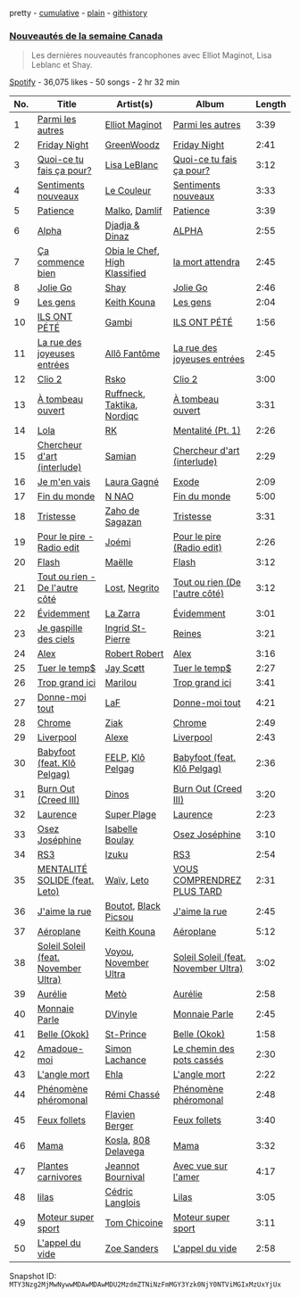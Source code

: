 pretty - [cumulative](/playlists/cumulative/37i9dQZF1DX9SvXmR7wQty.md) - [plain](/playlists/plain/37i9dQZF1DX9SvXmR7wQty) - [githistory](https://github.githistory.xyz/mackorone/spotify-playlist-archive/blob/main/playlists/plain/37i9dQZF1DX9SvXmR7wQty)

### [Nouveautés de la semaine Canada](https://open.spotify.com/playlist/37i9dQZF1DX9SvXmR7wQty)

> Les dernières nouveautés francophones avec Elliot Maginot, Lisa Leblanc et Shay.

[Spotify](https://open.spotify.com/user/spotify) - 36,075 likes - 50 songs - 2 hr 32 min

| No. | Title | Artist(s) | Album | Length |
|---|---|---|---|---|
| 1 | [Parmi les autres](https://open.spotify.com/track/6IXmkaf0KvW2cFcsPvFMaz) | [Elliot Maginot](https://open.spotify.com/artist/0dX5TveSmyFKxWlYtnWS2X) | [Parmi les autres](https://open.spotify.com/album/7M02faB1kBH4NqOXX3ssBw) | 3:39 |
| 2 | [Friday Night](https://open.spotify.com/track/1Edza42w05Qq7cz5K6r658) | [GreenWoodz](https://open.spotify.com/artist/4unjY2cWa4org4JmrS0GES) | [Friday Night](https://open.spotify.com/album/3SrVZQpgpvIaQ1HErGygdQ) | 2:41 |
| 3 | [Quoi\-ce tu fais ça pour?](https://open.spotify.com/track/6IJwTNMx1itiFI3oapuYsP) | [Lisa LeBlanc](https://open.spotify.com/artist/4YsjYDobnm0mf2tB4I9Zya) | [Quoi\-ce tu fais ça pour?](https://open.spotify.com/album/4vliM81fTpX4bXh6YKsWv7) | 3:12 |
| 4 | [Sentiments nouveaux](https://open.spotify.com/track/5Gf05sJ1T2JPaclXS1GK71) | [Le Couleur](https://open.spotify.com/artist/0ChUTSO3tfQSVKMOpWkCJy) | [Sentiments nouveaux](https://open.spotify.com/album/3mgWiKYNpcaaESQCp8SKqH) | 3:33 |
| 5 | [Patience](https://open.spotify.com/track/0zrcUn1dW3oxjqwCJdMa0L) | [Malko](https://open.spotify.com/artist/501Uzli8ksZoUEWZj8uKJI), [Damlif](https://open.spotify.com/artist/0mPfVYJyS10AuDGrS3ira2) | [Patience](https://open.spotify.com/album/3T7wTfrdZEo6FEPcnYB08j) | 3:39 |
| 6 | [Alpha](https://open.spotify.com/track/3pb0cncoQAsREGYBN9WCy5) | [Djadja & Dinaz](https://open.spotify.com/artist/5hREZP0zTQbTLkZ2M8RS4v) | [ALPHA](https://open.spotify.com/album/6mHX3onyNT2xYveguxhrDm) | 2:55 |
| 7 | [Ça commence bien](https://open.spotify.com/track/6XoFiwrYXq8bTaRFYzAwjw) | [Obia le Chef](https://open.spotify.com/artist/2gHIHPqWAWEDnmT2qSTEK3), [High Klassified](https://open.spotify.com/artist/4V5f0tr4dGBGUvW5HsR22O) | [la mort attendra](https://open.spotify.com/album/1PIr15iOvcl1JLmIvWMoJ1) | 2:45 |
| 8 | [Jolie Go](https://open.spotify.com/track/4QiJK3bjjI3mbzyKDjjGlg) | [Shay](https://open.spotify.com/artist/3MNnSV5hDd2UzZzgqD8xlU) | [Jolie Go](https://open.spotify.com/album/52zSoFhwybohJaFzHMI9CF) | 2:46 |
| 9 | [Les gens](https://open.spotify.com/track/3j4VImMiG8LVhpFCF6x2Fk) | [Keith Kouna](https://open.spotify.com/artist/5jVzu02JTqYPuzeNH7voWK) | [Les gens](https://open.spotify.com/album/1hhcMBs8ozem2fID8j9oHW) | 2:04 |
| 10 | [ILS ONT PÉTÉ](https://open.spotify.com/track/0CitnMiir1iHir200qSW1P) | [Gambi](https://open.spotify.com/artist/1lB3I3SI30v2ZOpR4XQqzJ) | [ILS ONT PÉTÉ](https://open.spotify.com/album/4fzJ7GccmPSdlLcnw5g6OJ) | 1:56 |
| 11 | [La rue des joyeuses entrées](https://open.spotify.com/track/4bcbJUz4jgKgkTlNVUj0iO) | [Allô Fantôme](https://open.spotify.com/artist/48P9cQW6qwEGKMfeM60h2i) | [La rue des joyeuses entrées](https://open.spotify.com/album/55mEPXLXNPWkj7tUv196ZC) | 2:45 |
| 12 | [Clio 2](https://open.spotify.com/track/1OMlctls08MhPNv7E62Qpx) | [Rsko](https://open.spotify.com/artist/3L774tiJRvPmAS90pOLB44) | [Clio 2](https://open.spotify.com/album/3Z6PePHPZbhpLFewrXKIkJ) | 3:00 |
| 13 | [À tombeau ouvert](https://open.spotify.com/track/15RXOPMnQ6YTpQ6XWaIgxj) | [Ruffneck](https://open.spotify.com/artist/5EqZfRDXWH1w0m6Djo5UKO), [Taktika](https://open.spotify.com/artist/5ArmvYVqg6FfX5Wmo8lBG3), [Nordiqc](https://open.spotify.com/artist/33eVpx3Jm3YbG2Bf5utbVn) | [À tombeau ouvert](https://open.spotify.com/album/4x4hJOQuB4b5iUxbCCzaoG) | 3:31 |
| 14 | [Lola](https://open.spotify.com/track/43vjYTKZg8R5LsuITJ4wVu) | [RK](https://open.spotify.com/artist/2s7fZ34RK8RUJQ2ewsh6I5) | [Mentalité \(Pt\. 1\)](https://open.spotify.com/album/1fLfmnXNbu9crr25QC3esR) | 2:26 |
| 15 | [Chercheur d'art \(interlude\)](https://open.spotify.com/track/7G4TvaI18jZveZ4pqiuw8H) | [Samian](https://open.spotify.com/artist/4R9opfaSnt6ApDaiJb3zw6) | [Chercheur d'art \(interlude\)](https://open.spotify.com/album/4WXZu7aNLxsk84e61lgakt) | 2:29 |
| 16 | [Je m'en vais](https://open.spotify.com/track/0pCZfLPMK4nOUix1GHM6X6) | [Laura Gagné](https://open.spotify.com/artist/34UjqWd6fDAaLYo7CWVwSA) | [Exode](https://open.spotify.com/album/5zF9PuO6n4vhwvgqhmcA4w) | 2:09 |
| 17 | [Fin du monde](https://open.spotify.com/track/4vcVZfO0JE7N3wmGISLAJz) | [N NAO](https://open.spotify.com/artist/2bTWc0z5acK6nczbQAoiFs) | [Fin du monde](https://open.spotify.com/album/6oAARW4g2wCMbJxUvHHVV4) | 5:00 |
| 18 | [Tristesse](https://open.spotify.com/track/7duqAqQUm0vYSaXzavXhfn) | [Zaho de Sagazan](https://open.spotify.com/artist/38GSybQjdc6sxptciOkxMq) | [Tristesse](https://open.spotify.com/album/2knIF0Z25bt6E8fYWYhOqJ) | 3:31 |
| 19 | [Pour le pire \- Radio edit](https://open.spotify.com/track/1Wi1mITr79mUl0NuxSh3vU) | [Joémi](https://open.spotify.com/artist/25cKcxFoxsh54c8T8aaAMJ) | [Pour le pire \(Radio edit\)](https://open.spotify.com/album/5mILhJQJRVtutv80K36I31) | 2:26 |
| 20 | [Flash](https://open.spotify.com/track/3fKhBsWZYvxmBdgHmexyne) | [Maëlle](https://open.spotify.com/artist/5Ha8JdCWeJ8vdqEhzgiSU5) | [Flash](https://open.spotify.com/album/2U2BM552LnpdQaBfh1TkRs) | 3:12 |
| 21 | [Tout ou rien \- De l'autre côté](https://open.spotify.com/track/4Gzv5t4RddodRoc5rR3Vuz) | [Lost](https://open.spotify.com/artist/5Pd7zqwUqC1INMJAT2Df7b), [Negrito](https://open.spotify.com/artist/1i8gGjDzv2FNoy6dHcr25K) | [Tout ou rien \(De l'autre côté\)](https://open.spotify.com/album/6TMqENMy33MdWMGJ3ZgApt) | 3:12 |
| 22 | [Évidemment](https://open.spotify.com/track/18ZX6YaDSOopXPRvfIh8DM) | [La Zarra](https://open.spotify.com/artist/0NkmvuSD5Pm8zucjwIpChS) | [Évidemment](https://open.spotify.com/album/1V6nmlYGcUbCOfzfhofGPI) | 3:01 |
| 23 | [Je gaspille des ciels](https://open.spotify.com/track/4JrBymKOT5aJtB2CcBonRX) | [Ingrid St\-Pierre](https://open.spotify.com/artist/0da2pDG05vWX87bHrrC64w) | [Reines](https://open.spotify.com/album/5uXogZ0AqvYXwADNOvuqle) | 3:21 |
| 24 | [Alex](https://open.spotify.com/track/26zBcpftrIo8tskR6tgB4d) | [Robert Robert](https://open.spotify.com/artist/2IzC3vT8yHOZ3Ne5HYQfM3) | [Alex](https://open.spotify.com/album/3OcCtQyK3oWNJhsr4A3ZX4) | 3:16 |
| 25 | [Tuer le temp$](https://open.spotify.com/track/7l93wPLfuHddPM3ogHjDW9) | [Jay Scøtt](https://open.spotify.com/artist/3G9XTWY09egHqHlbRcP5cx) | [Tuer le temp$](https://open.spotify.com/album/1NdRJotl1nuTfmlFaax2Ee) | 2:27 |
| 26 | [Trop grand ici](https://open.spotify.com/track/6q5WRPrbJOQ4wbH41OSWHW) | [Marilou](https://open.spotify.com/artist/502LJ9OJfK5m2p1CGDx8vf) | [Trop grand ici](https://open.spotify.com/album/3S87e7C5pMtzaAJ5G035Kf) | 3:41 |
| 27 | [Donne\-moi tout](https://open.spotify.com/track/3p2F9SRs390U4dOp3siAcF) | [LaF](https://open.spotify.com/artist/3fzSQmdffYb5EAzz30qUp8) | [Donne\-moi tout](https://open.spotify.com/album/7qvR4RsNKAzIX4c0C4IBOz) | 4:21 |
| 28 | [Chrome](https://open.spotify.com/track/4td35NZotdGMJtFhCkZ4jh) | [Ziak](https://open.spotify.com/artist/2ubn2zwyYaLdHOCKnTouU2) | [Chrome](https://open.spotify.com/album/4sDZK3v11y3o90np32XcJS) | 2:49 |
| 29 | [Liverpool](https://open.spotify.com/track/3YwKF2iOlT19HhZ45mYo5A) | [Alexe](https://open.spotify.com/artist/25OceRescHJwftJk284v8K) | [Liverpool](https://open.spotify.com/album/2RsObuyXDYC2cGpVaiXlJs) | 2:43 |
| 30 | [Babyfoot \(feat\. Klô Pelgag\)](https://open.spotify.com/track/7KfODvbJdlLQw6bgT2Qzqg) | [FELP](https://open.spotify.com/artist/3BDyAQcs61DM6kedDF0b0l), [Klô Pelgag](https://open.spotify.com/artist/7vYe47XsRmlUuaA9ZSC9fi) | [Babyfoot \(feat\. Klô Pelgag\)](https://open.spotify.com/album/6hiaLfpvnH69stsmbA9t1W) | 2:36 |
| 31 | [Burn Out \(Creed III\)](https://open.spotify.com/track/1IgcNqvHMUrRLMfzlkE4h8) | [Dinos](https://open.spotify.com/artist/1QPdp5duV6lV4XINCzjwQ2) | [Burn Out \(Creed III\)](https://open.spotify.com/album/58EdedAfQPsm2Is1TrhkEc) | 3:20 |
| 32 | [Laurence](https://open.spotify.com/track/4ittp8FlfefXuOMx8sWofb) | [Super Plage](https://open.spotify.com/artist/4dOjpPwKB3QG5uh3lLvIM3) | [Laurence](https://open.spotify.com/album/5xHe1D6FTdMmgnmxCO4UbS) | 2:23 |
| 33 | [Osez Joséphine](https://open.spotify.com/track/7sxlv3kB4pS4ue5WIyW9yu) | [Isabelle Boulay](https://open.spotify.com/artist/5gx3I0a3G8F4hui6GZLfQF) | [Osez Joséphine](https://open.spotify.com/album/2SkqVqTsGsMRmPP16uHH88) | 3:10 |
| 34 | [RS3](https://open.spotify.com/track/7ewyfiBDhVBojXtyK26rfA) | [Izuku](https://open.spotify.com/artist/07nPO9PmOxJX3XXsCsVVW8) | [RS3](https://open.spotify.com/album/3HXwfpnhD26UWEWESoz4iY) | 2:54 |
| 35 | [MENTALITÉ SOLIDE \(feat\. Leto\)](https://open.spotify.com/track/3bt8YerOwBheUHXAb8WWCz) | [Waïv](https://open.spotify.com/artist/7tauqq4m9yTjOSAed9kHux), [Leto](https://open.spotify.com/artist/6HCBnyTBSLdb3TFn2ayulY) | [VOUS COMPRENDREZ PLUS TARD](https://open.spotify.com/album/5Vsz1MdlF8EWytVH4WuzXK) | 2:31 |
| 36 | [J'aime la rue](https://open.spotify.com/track/3cuzOzCuWHpYyMtEm8JZYt) | [Boutot](https://open.spotify.com/artist/7HFhi8w52p30roEfUmV7Mh), [Black Picsou](https://open.spotify.com/artist/5Lpv2OESh4prU1ko6Rx6wN) | [J'aime la rue](https://open.spotify.com/album/27MKgCDdFJa9idrDf1OWpJ) | 2:45 |
| 37 | [Aéroplane](https://open.spotify.com/track/5TW7rknUnVIlbIWWGqRPGB) | [Keith Kouna](https://open.spotify.com/artist/5jVzu02JTqYPuzeNH7voWK) | [Aéroplane](https://open.spotify.com/album/3Q6PNJAoFjIgyDw5ubFhei) | 5:12 |
| 38 | [Soleil Soleil \(feat\. November Ultra\)](https://open.spotify.com/track/48elauEVw3DWVA2lFyqUUZ) | [Voyou](https://open.spotify.com/artist/0EJdA6JT738oZGopzk8Usg), [November Ultra](https://open.spotify.com/artist/0naOCLau0NmL1kdFlbZAfr) | [Soleil Soleil \(feat\. November Ultra\)](https://open.spotify.com/album/1kygkof72o5j6UUTyN5cks) | 3:02 |
| 39 | [Aurélie](https://open.spotify.com/track/6XebcCVxlmtKGUd0gvh3W6) | [Metò](https://open.spotify.com/artist/4wp0ECrVP1QOBZNo9JxMY2) | [Aurélie](https://open.spotify.com/album/2IPxoskev8TlKtMSIDzrBd) | 2:58 |
| 40 | [Monnaie Parle](https://open.spotify.com/track/1ktEW6r8qhIwdnUTEV2vP5) | [DVinyle](https://open.spotify.com/artist/5ozjuk4ZNYQ5OMv4SmnkyA) | [Monnaie Parle](https://open.spotify.com/album/4jbeoYqPSRSFIRZ9FWl5pv) | 2:45 |
| 41 | [Belle \(Okok\)](https://open.spotify.com/track/6QzDu1PBj7po6J7uaJZLIk) | [St\-Prince](https://open.spotify.com/artist/4l9XlDeGxPJgWnF7OoEpgC) | [Belle \(Okok\)](https://open.spotify.com/album/4QKs5sT7TukheWma0cSvNL) | 1:58 |
| 42 | [Amadoue\-moi](https://open.spotify.com/track/4zhlPl0KsKqDdzCoXDaKjp) | [Simon Lachance](https://open.spotify.com/artist/63GdLJehnoZLOXOjw9ntim) | [Le chemin des pots cassés](https://open.spotify.com/album/0sR2WXnjNcLalUxXvwl4kW) | 2:30 |
| 43 | [L'angle mort](https://open.spotify.com/track/6iI71ISS7X0T5nHHRYyjG9) | [Ehla](https://open.spotify.com/artist/5KXt8UHaa6JBSYltw052Cp) | [L'angle mort](https://open.spotify.com/album/4CK0HSqv3dn1WfO0owPk28) | 2:22 |
| 44 | [Phénomène phéromonal](https://open.spotify.com/track/2LhrfB4j2zwAOebTmeFoiE) | [Rémi Chassé](https://open.spotify.com/artist/4ZHPSX8wbALZv186ysJ37P) | [Phénomène phéromonal](https://open.spotify.com/album/7wbCIkCo8dA397tYBtgKSw) | 2:48 |
| 45 | [Feux follets](https://open.spotify.com/track/7fSPvXfHmeLdFZXCMuLLnP) | [Flavien Berger](https://open.spotify.com/artist/5PyU5aVBI66v0pkCIvEJfu) | [Feux follets](https://open.spotify.com/album/3akneBnhOBkOhH4NdLVsqk) | 3:40 |
| 46 | [Mama](https://open.spotify.com/track/63lZCrUiCmSU2ofO0AcCKs) | [Kosla](https://open.spotify.com/artist/0WEnusOFYWy1WdoyeSPC72), [808 Delavega](https://open.spotify.com/artist/3dPuXCO7uQLHphYgFzUXCJ) | [Mama](https://open.spotify.com/album/1RJS9HVhlZucCIXiBmC6Xo) | 3:32 |
| 47 | [Plantes carnivores](https://open.spotify.com/track/5Eq4s36SyGWVTNNyaWkehe) | [Jeannot Bournival](https://open.spotify.com/artist/6CCSaCB9EXGuFBel2dL8Jc) | [Avec vue sur l'amer](https://open.spotify.com/album/6FMxg2XZOxNju0RamLTm9I) | 4:17 |
| 48 | [lilas](https://open.spotify.com/track/6dZykMtAgMyni3OsEvY79L) | [Cédric Langlois](https://open.spotify.com/artist/58esGBpFFArMIeANHE1FDb) | [Lilas](https://open.spotify.com/album/2h1AuRgiVvnEZVQjjJpbtU) | 3:05 |
| 49 | [Moteur super sport](https://open.spotify.com/track/3rBSd4CRLoybTA0bWg25UJ) | [Tom Chicoine](https://open.spotify.com/artist/2AFmNRNeW4gaF0E0fro7QG) | [Moteur super sport](https://open.spotify.com/album/6HEqn7qOprt2gBUqgReIBr) | 3:11 |
| 50 | [L'appel du vide](https://open.spotify.com/track/00BiWaD4frDWFmMTNmFqFH) | [Zoe Sanders](https://open.spotify.com/artist/1EDU4S0vDAK3UaweNtq59X) | [L'appel du vide](https://open.spotify.com/album/3CK3FAFpwOLXu0tmQ90is5) | 2:58 |

Snapshot ID: `MTY3Nzg2MjMwNywwMDAwMDAwMDU2MzdmZTNiNzFmMGY3Yzk0NjY0NTViMGIxMzUxYjUx`
